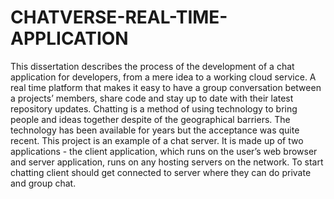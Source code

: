 # CHATVERSE-REAL-TIME-APPLICATION
This dissertation describes the process of the development of a chat application for 
developers, from a mere idea to a working cloud service. A real time platform that makes 
it easy to have a group conversation between a projects’ members, share code and stay 
up to date with their latest repository updates. Chatting is a method of using technology 
to bring people and ideas together despite of the geographical barriers. The technology 
has been available for years but the acceptance was quite recent. 
This project is an example of a chat server. It is made up of two applications - the client
application, which runs on the user’s web browser and server application, runs on any 
hosting servers on the network. To start chatting client should get connected to server 
where they can do private and group chat.
